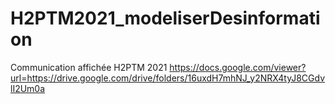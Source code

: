 # H2PTM2021_modeliserDesinformation
Communication affichée H2PTM 2021
https://docs.google.com/viewer?url=https://drive.google.com/drive/folders/16uxdH7mhNJ_y2NRX4tyJ8CGdvlI2Um0a
